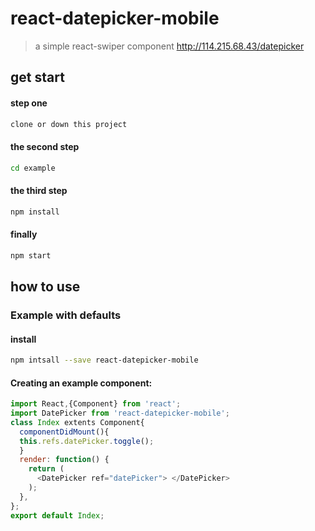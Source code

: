 react-datepicker-mobile
================

>a simple react-swiper component <a href="http://114.215.68.43/home" target="_blank">http://114.215.68.43/datepicker</a>

## get start

#### step one
```bash
clone or down this project
```
#### the second step
```bash
cd example
```
#### the third step
```bash
npm install
```
#### finally
```bash
npm start
```
## how to use

### Example with defaults
#### install
```bash
npm intsall --save react-datepicker-mobile
```
#### Creating an example component:
```javascript
import React,{Component} from 'react';
import DatePicker from 'react-datepicker-mobile';
class Index extents Component{
  componentDidMount(){
  this.refs.datePicker.toggle();
  }
  render: function() {
    return (
      <DatePicker ref="datePicker"> </DatePicker>  
    );
  },
};
export default Index;

